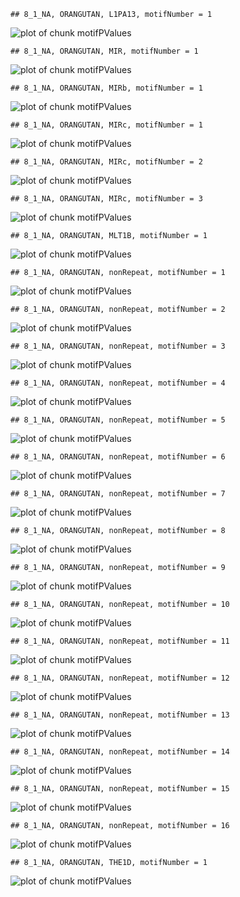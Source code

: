 

```
## 8_1_NA, ORANGUTAN, L1PA13, motifNumber = 1
```

![plot of chunk motifPValues](figure/motifPValues-1.png) 

```
## 8_1_NA, ORANGUTAN, MIR, motifNumber = 1
```

![plot of chunk motifPValues](figure/motifPValues-2.png) 

```
## 8_1_NA, ORANGUTAN, MIRb, motifNumber = 1
```

![plot of chunk motifPValues](figure/motifPValues-3.png) 

```
## 8_1_NA, ORANGUTAN, MIRc, motifNumber = 1
```

![plot of chunk motifPValues](figure/motifPValues-4.png) 

```
## 8_1_NA, ORANGUTAN, MIRc, motifNumber = 2
```

![plot of chunk motifPValues](figure/motifPValues-5.png) 

```
## 8_1_NA, ORANGUTAN, MIRc, motifNumber = 3
```

![plot of chunk motifPValues](figure/motifPValues-6.png) 

```
## 8_1_NA, ORANGUTAN, MLT1B, motifNumber = 1
```

![plot of chunk motifPValues](figure/motifPValues-7.png) 

```
## 8_1_NA, ORANGUTAN, nonRepeat, motifNumber = 1
```

![plot of chunk motifPValues](figure/motifPValues-8.png) 

```
## 8_1_NA, ORANGUTAN, nonRepeat, motifNumber = 2
```

![plot of chunk motifPValues](figure/motifPValues-9.png) 

```
## 8_1_NA, ORANGUTAN, nonRepeat, motifNumber = 3
```

![plot of chunk motifPValues](figure/motifPValues-10.png) 

```
## 8_1_NA, ORANGUTAN, nonRepeat, motifNumber = 4
```

![plot of chunk motifPValues](figure/motifPValues-11.png) 

```
## 8_1_NA, ORANGUTAN, nonRepeat, motifNumber = 5
```

![plot of chunk motifPValues](figure/motifPValues-12.png) 

```
## 8_1_NA, ORANGUTAN, nonRepeat, motifNumber = 6
```

![plot of chunk motifPValues](figure/motifPValues-13.png) 

```
## 8_1_NA, ORANGUTAN, nonRepeat, motifNumber = 7
```

![plot of chunk motifPValues](figure/motifPValues-14.png) 

```
## 8_1_NA, ORANGUTAN, nonRepeat, motifNumber = 8
```

![plot of chunk motifPValues](figure/motifPValues-15.png) 

```
## 8_1_NA, ORANGUTAN, nonRepeat, motifNumber = 9
```

![plot of chunk motifPValues](figure/motifPValues-16.png) 

```
## 8_1_NA, ORANGUTAN, nonRepeat, motifNumber = 10
```

![plot of chunk motifPValues](figure/motifPValues-17.png) 

```
## 8_1_NA, ORANGUTAN, nonRepeat, motifNumber = 11
```

![plot of chunk motifPValues](figure/motifPValues-18.png) 

```
## 8_1_NA, ORANGUTAN, nonRepeat, motifNumber = 12
```

![plot of chunk motifPValues](figure/motifPValues-19.png) 

```
## 8_1_NA, ORANGUTAN, nonRepeat, motifNumber = 13
```

![plot of chunk motifPValues](figure/motifPValues-20.png) 

```
## 8_1_NA, ORANGUTAN, nonRepeat, motifNumber = 14
```

![plot of chunk motifPValues](figure/motifPValues-21.png) 

```
## 8_1_NA, ORANGUTAN, nonRepeat, motifNumber = 15
```

![plot of chunk motifPValues](figure/motifPValues-22.png) 

```
## 8_1_NA, ORANGUTAN, nonRepeat, motifNumber = 16
```

![plot of chunk motifPValues](figure/motifPValues-23.png) 

```
## 8_1_NA, ORANGUTAN, THE1D, motifNumber = 1
```

![plot of chunk motifPValues](figure/motifPValues-24.png) 
  
